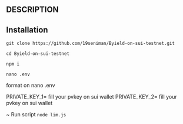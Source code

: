 ## DESCRIPTION



## Installation

```
git clone https://github.com/19seniman/Byield-on-sui-testnet.git
```
```
cd Byield-on-sui-testnet
```
```
npm i
```
```
nano .env
```
format on nano .env

PRIVATE_KEY_1= fill your pvkey on sui wallet
PRIVATE_KEY_2= fill your pvkey on sui wallet

~ Run script
``
node lim.js
``
